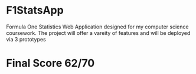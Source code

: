 # F1StatsApp
Formula One Statistics Web Application designed for my computer science coursework. The project will offer a vareity of features and will be deployed via 3 prototypes

# Final Score 62/70

